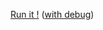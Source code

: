 [Run it !](http://x.nqs.fr/?u=https://rawgitn.nqs.fr/dnsi/master/apps/Regex.Net/index.dnsi) ([with debug](http://x.nqs.fr/?u=https://rawgitn.nqs.fr/dnsi/master/apps/Regex.Net/index.dnsi&debug=1))
